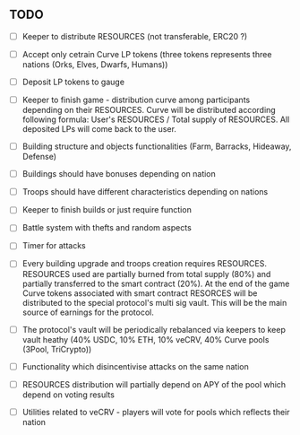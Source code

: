 ## TODO
- [ ] Keeper to distribute RESOURCES (not transferable, ERC20 ?)
- [ ] Accept only cetrain Curve LP tokens (three tokens represents three nations (Orks, Elves, Dwarfs, Humans))
- [ ] Deposit LP tokens to gauge
- [ ] Keeper to finish game - distribution curve among participants depending on their RESOURCES. Curve will be distributed according following formula: User's RESOURCES / Total supply of RESOURCES. All deposited LPs will come back to the user.
- [ ] Building structure and objects functionalities (Farm, Barracks, Hideaway, Defense)
- [ ] Buildings should have bonuses depending on nation
- [ ] Troops should have different characteristics depending on nations
- [ ] Keeper to finish builds or just require function
- [ ] Battle system with thefts and random aspects
- [ ] Timer for attacks
- [ ] Every building upgrade and troops creation requires RESOURCES. RESOURCES used are partially burned from total supply (80%) and partially transferred to the smart contract (20%). At the end of the game Curve tokens associated with smart contract RESORCES will be distributed to the special protocol's multi sig vault. This will be the main source of earnings for the protocol.
- [ ] The protocol's vault will be periodically rebalanced via keepers to keep vault heathy (40% USDC, 10% ETH, 10% veCRV, 40% Curve pools (3Pool, TriCrypto))
- [ ] Functionality which disincentivise attacks on the same nation
- [ ] RESOURCES distribution will partially depend on APY of the pool which depend on voting results
- [ ] Utilities related to veCRV - players will vote for pools which reflects their nation


